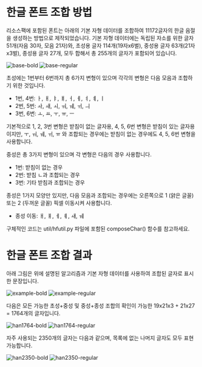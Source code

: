 # 한글 폰트 조합 방법

리소스팩에 포함된 폰트는 아래의 기본 자형 데이터를 조합하여 11172글자의 한글
음절을 생성하는 방법으로 제작되었습니다. 기본 자형 데이터에는 독립된 자소를
위한 글자 51개(자음 30자, 모음 21자)와, 초성용 글자 114개(19자x6벌), 중성용
글자 63개(21자x3벌), 종성용 글자 27개, 모두 합해서 총 255개의 글자가 포함되어
있습니다.

![base-bold](https://github.com/hseelab/mchanfont/blob/main/images/base-bold.png?raw=true)
![base-regular](https://github.com/hseelab/mchanfont/blob/main/images/base-regular.png?raw=true)

초성에는 1번부터 6번까지 총 6가지 변형이 있으며 각각의 변형은 다음 모음과
조합하기 위한 것입니다.

 * 1번, 4번: ㅏ, ㅐ, ㅑ, ㅒ, ㅓ, ㅔ, ㅕ, ㅖ, ㅣ
 * 2번, 5번: ㅘ, ㅙ, ㅚ, ㅝ, ㅞ, ㅟ, ㅢ
 * 3번, 6번: ㅗ, ㅛ, ㅜ, ㅠ, ㅡ

기본적으로 1, 2, 3번 변형은 받침이 없는 글자용, 4, 5, 6번 변형은 받침이 있는
글자용이지만, ㅜ, ㅝ, ㅞ, ㅟ, ㅠ 와 조합되는 경우에는 받침이 없는 경우에도 4,
5, 6번 변형을 사용합니다.

중성은 총 3가지 변형이 있으며 각 변형은 다음의 경우 사용합니다.

 * 1번: 받침이 없는 경우
 * 2번: 받침 ㄴ과 조합되는 경우
 * 3번: 기타 받침과 조합되는 경우

종성은 1가지 모양만 있지만, 다음 모음과 조합되는 경우에는 오른쪽으로 1 (얅은
글꼴) 또는 2 (두꺼운 글꼴) 픽셀 이동시켜 사용합니다.

 * 종성 이동: ㅐ, ㅒ, ㅔ, ㅖ, ㅙ, ㅞ

구체적인 코드는 util/hfutil.py 파일에 포함된 composeChar() 함수를 참고하세요.

# 한글 폰트 조합 결과

아래 그림은 위에 설명된 알고리즘과 기본 자형 데이터를 사용하여 조합된 글자로
표시한 문장입니다.

![example-bold](https://github.com/hseelab/mchanfont/blob/main/images/example-bold.png?raw=true)
![example-regular](https://github.com/hseelab/mchanfont/blob/main/images/example-regular.png?raw=true)

다음은 모든 가능한 초성+중성 및 중성+종성 조합의 확인이 가능한 19x21x3 + 21x27
= 1764개의 글자입니다.

![han1764-bold](https://github.com/hseelab/mchanfont/blob/main/images/han1764-bold.png?raw=true)
![han1764-regular](https://github.com/hseelab/mchanfont/blob/main/images/han1764-regular.png?raw=true)

자주 사용되는 2350개의 글자는 다음과 같으며, 목록에 없는 나머지 글자도 모두
표현 가능합니다.

![han2350-bold](https://github.com/hseelab/mchanfont/blob/main/images/han2350-bold.png?raw=true)
![han2350-regular](https://github.com/hseelab/mchanfont/blob/main/images/han2350-regular.png?raw=true)
